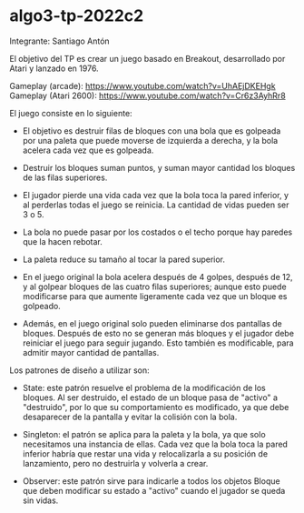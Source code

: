 # algo3-tp-2022c2

Integrante: Santiago Antón

El objetivo del TP es crear un juego basado en Breakout, desarrollado por Atari y lanzado en 1976. 

Gameplay (arcade): https://www.youtube.com/watch?v=UhAEjDKEHgk
Gameplay (Atari 2600): https://www.youtube.com/watch?v=Cr6z3AyhRr8

El juego consiste en lo siguiente:

- El objetivo es destruir filas de bloques con una bola que es golpeada por una paleta que puede
moverse de izquierda a derecha, y la bola acelera cada vez que es golpeada.

- Destruir los bloques suman puntos, y suman mayor cantidad los bloques de las filas superiores.

- El jugador pierde una vida cada vez que la bola toca la pared inferior, y al perderlas todas
el juego se reinicia. La cantidad de vidas pueden ser 3 o 5.

- La bola no puede pasar por los costados o el techo porque hay paredes que la hacen rebotar.

- La paleta reduce su tamaño al tocar la pared superior.

- En el juego original la bola acelera después de 4 golpes, después de 12, y al golpear bloques
de las cuatro filas superiores; aunque esto puede modificarse para que aumente ligeramente cada
vez que un bloque es golpeado.

- Además, en el juego original solo pueden eliminarse dos pantallas de bloques. Después de esto
no se generan más bloques y el jugador debe reiniciar el juego para seguir jugando. Esto también
es modificable, para admitir mayor cantidad de pantallas.

Los patrones de diseño a utilizar son:

- State: este patrón resuelve el problema de la modificación de los bloques. Al ser destruido,
el estado de un bloque pasa de "activo" a "destruido", por lo que su comportamiento es modificado,
ya que debe desaparecer de la pantalla y evitar la colisión con la bola.

- Singleton: el patrón se aplica para la paleta y la bola, ya que solo necesitamos una instancia
de ellas. Cada vez que la bola toca la pared inferior habría que restar una vida y relocalizarla
a su posición de lanzamiento, pero no destruirla y volverla a crear.

- Observer: este patrón sirve para indicarle a todos los objetos Bloque que deben modificar su
estado a "activo" cuando el jugador se queda sin vidas.

